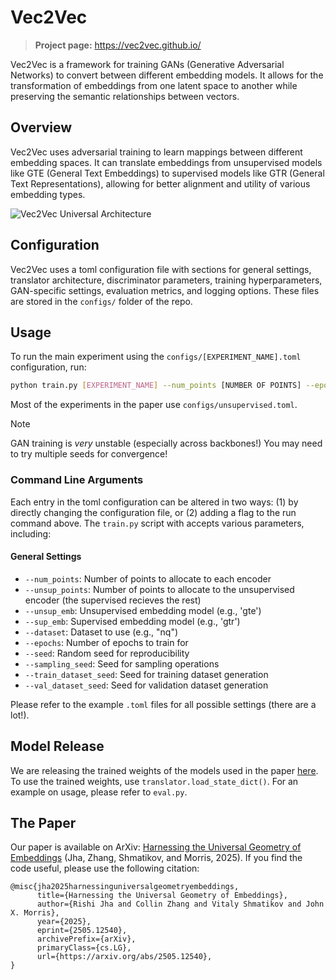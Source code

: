# Vec2Vec

> **Project page:** https://vec2vec.github.io/

Vec2Vec is a framework for training GANs (Generative Adversarial Networks) to convert between different embedding models. It allows for the transformation of embeddings from one latent space to another while preserving the semantic relationships between vectors.

## Overview

Vec2Vec uses adversarial training to learn mappings between different embedding spaces. It can translate embeddings from unsupervised models like GTE (General Text Embeddings) to supervised models like GTR (General Text Representations), allowing for better alignment and utility of various embedding types.

![Vec2Vec Universal Architecture](universal2.png)

## Configuration

Vec2Vec uses a toml configuration file with sections for general settings, translator architecture, discriminator parameters, training hyperparameters, GAN-specific settings, evaluation metrics, and logging options. These files are stored in the `configs/` folder of the repo.

## Usage

To run the main experiment using the `configs/[EXPERIMENT_NAME].toml` configuration, run:

```bash
python train.py [EXPERIMENT_NAME] --num_points [NUMBER OF POINTS] --epochs [EPOCHS]
```

Most of the experiments in the paper use `configs/unsupervised.toml`.

> [!NOTE]
> GAN training is *very* unstable (especially across backbones!) You may need to try multiple seeds for convergence!

### Command Line Arguments

Each entry in the toml configuration can be altered in two ways: (1) by directly changing the configuration file, or (2) adding a flag to the run command above.
The `train.py` script with accepts various parameters, including:

#### General Settings
- `--num_points`: Number of points to allocate to each encoder
- `--unsup_points`: Number of points to allocate to the unsupervised encoder (the supervised recieves the rest)
- `--unsup_emb`: Unsupervised embedding model (e.g., 'gte')
- `--sup_emb`: Supervised embedding model (e.g., 'gtr')
- `--dataset`: Dataset to use (e.g., "nq")
- `--epochs`: Number of epochs to train for
- `--seed`: Random seed for reproducibility
- `--sampling_seed`: Seed for sampling operations
- `--train_dataset_seed`: Seed for training dataset generation
- `--val_dataset_seed`: Seed for validation dataset generation

Please refer to the example `.toml` files for all possible settings (there are a lot!).

## Model Release
We are releasing the trained weights of the models used in the paper [here](https://github.com/rjha18/vec2vec/releases/tag/v1.0.0). To use the trained weights, use `translator.load_state_dict()`. For an example on usage, please refer to `eval.py`.

## The Paper
Our paper is available on ArXiv: [Harnessing the Universal Geometry of Embeddings](https://arxiv.org/abs/2505.12540) (Jha, Zhang, Shmatikov, and Morris, 2025). If you find the code useful, please use the following citation:

```
@misc{jha2025harnessinguniversalgeometryembeddings,
      title={Harnessing the Universal Geometry of Embeddings}, 
      author={Rishi Jha and Collin Zhang and Vitaly Shmatikov and John X. Morris},
      year={2025},
      eprint={2505.12540},
      archivePrefix={arXiv},
      primaryClass={cs.LG},
      url={https://arxiv.org/abs/2505.12540}, 
}
```
